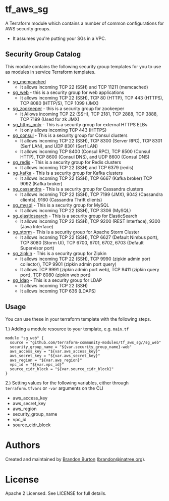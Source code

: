 tf_aws_sg
======================

A Terraform module which contains a number of common configurations for AWS security groups.
* It assumes you're putting your SGs in a VPC.

Security Group Catalog
----------------------

This module contains the following security group templates for you to use as modules in
service Terraform templates.

- [sg_memcached](https://github.com/terraform-community-modules/tf_aws_sg/tree/master/sg_memcached)
    - It allows incoming TCP 22 (SSH) and TCP 11211 (memcached)
- [sg_web](https://github.com/solarce/terraform-community-modules/tree/master/sg_web) - this is a security group for web applications
    - It allows incoming TCP 22 (SSH), TCP 80 (HTTP), TCP 443 (HTTPS), TCP 8080 (HTTP/S), TCP 1099 (JMX)
- [sg_zookeeper](https://github.com/terraform-community-modules/tf_aws_sg/tree/master/sg_zookeeper) - this is a security group for zookeeper
    - It Allows incoming TCP 22 (SSH), TCP 2181, TCP 2888, TCP 3888, TCP 7199 (Used for zk JMX)
- [sg_https_only](https://github.com/terraform-community-modules/tf_aws_sg/tree/master/sg_https_only) - This is a security group for external HTTPS ELBs
    - It only allows incoming TCP 443 (HTTPS)
- [sg_consul](https://github.com/terraform-community-modules/tf_aws_sg/tree/master/sg_consul) - This is a security group for Consul clusters
    - It allows incoming TCP 22 (SSH), TCP 8300 (Server RPC), TCP 8301 (Serf LAN), and UDP 8301 (Serf LAN)
    - It allows incoming TCP 8400 (Consul RPC), TCP 8500 (Consul HTTP), TCP 8600 (Consul DNS), and UDP 8600 (Consul DNS)
- [sg_redis](https://github.com/terraform-community-modules/tf_aws_sg/tree/master/sg_redis) - This is a security group for Redis clusters
    - It allows incoming TCP 22 (SSH) and TCP 6379 (redis)
- [sg_kafka](https://github.com/terraform-community-modules/tf_aws_sg/tree/master/sg_kafka) - This is a security group for Kafka clusters
    - It allows incoming TCP 22 (SSH), TCP 6667 (Kafka broker) TCP 9092 (Kafka broker)
- [sg_cassandra](https://github.com/terraform-community-modules/tf_aws_sg/tree/master/sg_cassandra) - This is a security group for Cassandra clusters
    - It allows incoming TCP 22 (SSH), TCP 7199 (JMX), 9042 (Cassandra clients), 9160 (Cassandra Thrift clients)
- [sg_mysql](https://github.com/terraform-community-modules/tf_aws_sg/tree/master/sg_mysql) - This is a security group for MySQL
    - It allows incoming TCP 22 (SSH), TCP 3306 (MySQL)
- [sg_elasticsearch](https://github.com/terraform-community-modules/tf_aws_sg/tree/master/elasticsearch) - This is a security group for ElasticSearch
    - It allows incoming TCP 22 (SSH), TCP 9200 (REST Interface), 9300 (Java Interface)
- [sg_storm](https://github.com/terraform-community-modules/tf_aws_sg/tree/master/sg_storm) - This is a security group for Apache Storm Cluster
    - It allows incoming TCP 22 (SSH), TCP 6627 (Default Nimbus port), TCP 8080 (Storm UI), TCP 6700, 6701, 6702, 6703 (Default Supervisor port)
- [sg_zipkin](https://github.com/terraform-community-modules/tf_aws_sg/tree/master/sg_zipkin) - This is a security group for Zipkin
    - It allows incoming TCP 22 (SSH), TCP 9990 (zipkin admin port collector), TCP 9901 (zipkin admin port query)
    - It allows TCP 9991 (zipkin admin port web), TCP 9411 (zipkin query port), TCP 8080 (zipkin web port)
- [sg_ldap](https://github.com/terraform-community-modules/tf_aws_sg/tree/master/sg_ldap) - This is a security group for LDAP
    - It allows incoming TCP 22 (SSH)
    - It allows incoming TCP 636 (LDAPS)


Usage
------

You can use these in your terraform template with the following steps.

1.) Adding a module resource to your template, e.g. `main.tf`

```
module "sg_web" {
  source = "github.com/terraform-community-modules/tf_aws_sg//sg_web"
  security_group_name = "${var.security_group_name}-web"
  aws_access_key = "${var.aws_access_key}"
  aws_secret_key = "${var.aws_secret_key}"
  aws_region = "${var.aws_region}"
  vpc_id = "${var.vpc_id}"
  source_cidr_block = "${var.source_cidr_block}"
}
```

2.) Setting values for the following variables, either through `terraform.tfvars` or `-var` arguments on the CLI

- aws_access_key
- aws_secret_key
- aws_region
- security_group_name
- vpc_id
- source_cidr_block

Authors
=======

Created and maintained by [Brandon Burton](https://github.com/solarce)
(brandon@inatree.org).

License
=======

Apache 2 Licensed. See LICENSE for full details.
